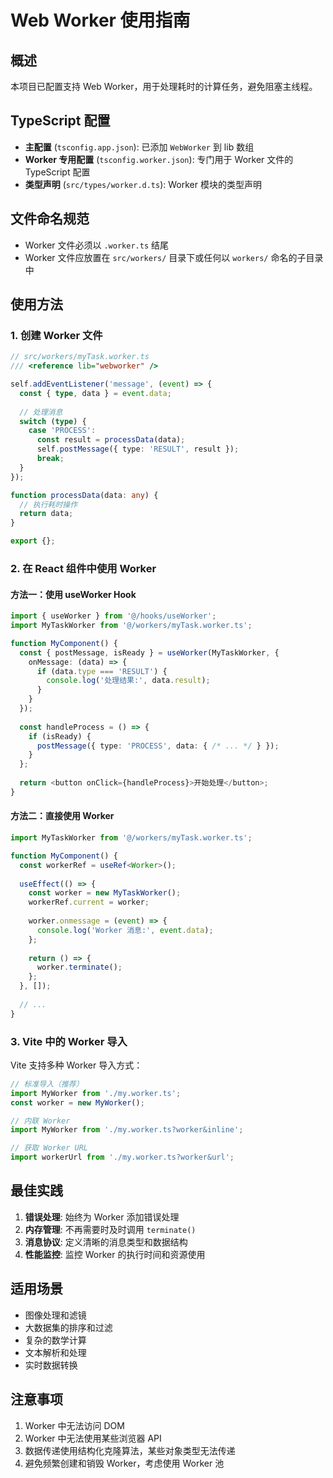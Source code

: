 # Web Worker 使用指南

## 概述
本项目已配置支持 Web Worker，用于处理耗时的计算任务，避免阻塞主线程。

## TypeScript 配置
- **主配置** (`tsconfig.app.json`): 已添加 `WebWorker` 到 lib 数组
- **Worker 专用配置** (`tsconfig.worker.json`): 专门用于 Worker 文件的 TypeScript 配置
- **类型声明** (`src/types/worker.d.ts`): Worker 模块的类型声明

## 文件命名规范
- Worker 文件必须以 `.worker.ts` 结尾
- Worker 文件应放置在 `src/workers/` 目录下或任何以 `workers/` 命名的子目录中

## 使用方法

### 1. 创建 Worker 文件
```typescript
// src/workers/myTask.worker.ts
/// <reference lib="webworker" />

self.addEventListener('message', (event) => {
  const { type, data } = event.data;
  
  // 处理消息
  switch (type) {
    case 'PROCESS':
      const result = processData(data);
      self.postMessage({ type: 'RESULT', result });
      break;
  }
});

function processData(data: any) {
  // 执行耗时操作
  return data;
}

export {};
```

### 2. 在 React 组件中使用 Worker

#### 方法一：使用 useWorker Hook
```typescript
import { useWorker } from '@/hooks/useWorker';
import MyTaskWorker from '@/workers/myTask.worker.ts';

function MyComponent() {
  const { postMessage, isReady } = useWorker(MyTaskWorker, {
    onMessage: (data) => {
      if (data.type === 'RESULT') {
        console.log('处理结果:', data.result);
      }
    }
  });
  
  const handleProcess = () => {
    if (isReady) {
      postMessage({ type: 'PROCESS', data: { /* ... */ } });
    }
  };
  
  return <button onClick={handleProcess}>开始处理</button>;
}
```

#### 方法二：直接使用 Worker
```typescript
import MyTaskWorker from '@/workers/myTask.worker.ts';

function MyComponent() {
  const workerRef = useRef<Worker>();
  
  useEffect(() => {
    const worker = new MyTaskWorker();
    workerRef.current = worker;
    
    worker.onmessage = (event) => {
      console.log('Worker 消息:', event.data);
    };
    
    return () => {
      worker.terminate();
    };
  }, []);
  
  // ...
}
```

### 3. Vite 中的 Worker 导入
Vite 支持多种 Worker 导入方式：

```typescript
// 标准导入（推荐）
import MyWorker from './my.worker.ts';
const worker = new MyWorker();

// 内联 Worker
import MyWorker from './my.worker.ts?worker&inline';

// 获取 Worker URL
import workerUrl from './my.worker.ts?worker&url';
```

## 最佳实践

1. **错误处理**: 始终为 Worker 添加错误处理
2. **内存管理**: 不再需要时及时调用 `terminate()`
3. **消息协议**: 定义清晰的消息类型和数据结构
4. **性能监控**: 监控 Worker 的执行时间和资源使用

## 适用场景

- 图像处理和滤镜
- 大数据集的排序和过滤
- 复杂的数学计算
- 文本解析和处理
- 实时数据转换

## 注意事项

1. Worker 中无法访问 DOM
2. Worker 中无法使用某些浏览器 API
3. 数据传递使用结构化克隆算法，某些对象类型无法传递
4. 避免频繁创建和销毁 Worker，考虑使用 Worker 池